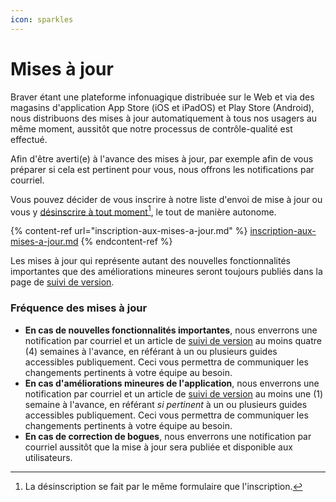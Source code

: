 ```yaml
---
icon: sparkles
---
```


# Mises à jour

Braver étant une plateforme infonuagique distribuée sur le Web et via des magasins d'application App Store (iOS et iPadOS) et Play Store (Android), nous distribuons des mises à jour automatiquement à tous nos usagers au même moment, aussitôt que notre processus de contrôle-qualité est effectué.

Afin d'être averti(e) à l'avance des mises à jour, par exemple afin de vous préparer si cela est pertinent pour vous, nous offrons les notifications par courriel.

Vous pouvez décider de vous inscrire à notre liste d'envoi de mise à jour ou vous y [désinscrire à tout moment](#user-content-fn-1)[^1], le tout de manière autonome.

{% content-ref url="inscription-aux-mises-a-jour.md" %}
[inscription-aux-mises-a-jour.md](inscription-aux-mises-a-jour.md)
{% endcontent-ref %}

Les mises à jour qui représente autant des nouvelles fonctionnalités importantes que des améliorations mineures seront toujours publiés dans la page de [suivi de version](https://app.gitbook.com/o/zMIZEnF83uQLxLHiNR0f/s/57ZaWz2PEvUFxecHed5o/).

### Fréquence des mises à jour

* **En cas de nouvelles fonctionnalités importantes**, nous enverrons une notification par courriel et un article de [suivi de version](https://app.gitbook.com/s/57ZaWz2PEvUFxecHed5o/) au moins quatre (4) semaines à l'avance, en référant à un ou plusieurs guides accessibles publiquement. Ceci vous permettra de communiquer les changements pertinents à votre équipe au besoin.
* **En cas d'améliorations mineures de l'application**, nous enverrons une notification par courriel et un article de [suivi de version](https://app.gitbook.com/s/57ZaWz2PEvUFxecHed5o/) au moins une (1) semaine à l'avance, en référant _si pertinent_ à un ou plusieurs guides accessibles publiquement. Ceci vous permettra de communiquer les changements pertinents à votre équipe au besoin.
* **En cas de correction de bogues**, nous enverrons une notification par courriel aussitôt que la mise à jour sera publiée et disponible aux utilisateurs.

[^1]: La désinscription se fait par le même formulaire que l'inscription.
